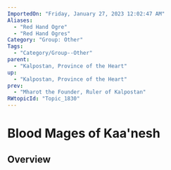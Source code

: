 ```yaml
---
ImportedOn: "Friday, January 27, 2023 12:02:47 AM"
Aliases:
  - "Red Hand Ogre"
  - "Red Hand Ogres"
Category: "Group: Other"
Tags:
  - "Category/Group--Other"
parent:
  - "Kalpostan, Province of the Heart"
up:
  - "Kalpostan, Province of the Heart"
prev:
  - "Mharot the Founder, Ruler of Kalpostan"
RWtopicId: "Topic_1830"
---
```

# Blood Mages of Kaa'nesh
## Overview
